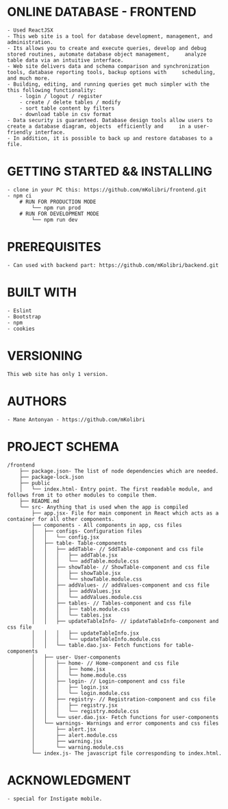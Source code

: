# ONLINE DATABASE - FRONTEND
    - Used ReactJSX
    - This web site is a tool for database development, management, and administration.
    - Its allows you to create and execute queries, develop and debug stored routines, automate database object management,     analyze table data via an intuitive interface.
    - Web site delivers data and schema comparison and synchronization tools, database reporting tools, backup options with     scheduling, and much more.
    - Building, editing, and running queries get much simpler with the this following functionality:
        - login / logout / register
        - create / delete tables / modify
        - sort table content by filters
        - download table in csv format
    - Data security is guaranteed. Database design tools allow users to create a database diagram, objects  efficiently and     in a user-friendly interface.
    - In addition, it is possible to back up and restore databases to a file.

# GETTING STARTED && INSTALLING
    - clone in your PC this: https://github.com/mKolibri/frontend.git
    - npm ci
        # RUN FOR PRODUCTION MODE
            └── npm run prod
        # RUN FOR DEVELOPMENT MODE
            └── npm run dev


# PREREQUISITES
    - Can used with backend part: https://github.com/mKolibri/backend.git

# BUILT WITH
    - Eslint
    - Bootstrap
    - npm
    - cookies

# VERSIONING
    This web site has only 1 version.

# AUTHORS
    - Mane Antonyan - https://github.com/mKolibri

# PROJECT SCHEMA
    /frontend
        ├── package.json- The list of node dependencies which are needed.
        ├── package-lock.json
        ├── public
        │   └── index.html- Entry point. The first readable module, and follows from it to other modules to compile them.
        ├── README.md
        └── src- Anything that is used when the app is compiled
            ├── app.jsx- File for main component in React which acts as a container for all other components.
            ├── components - All components in app, css files
            │   ├── configs- Configuration files
            │   │   └── config.jsx
            │   ├── table- Table-components
            │   │   ├── addTable- // SddTable-component and css file
            │   │   │   ├── addTable.jsx
            │   │   │   └── addTable.module.css
            │   │   ├── showTable- // ShowTable-component and css file
            │   │   │   ├── showTable.jsx
            │   │   │   └── showTable.module.css
            │   │   ├── addValues- // addValues-component and css file
            │   │   │   ├── addValues.jsx
            │   │   │   └── addValues.module.css
            │   │   ├── tables- // Tables-component and css file
            │   │   │   ├── table.module.css
            │   │   │   └── tables.jsx
            │   │   ├── updateTableInfo- // ipdateTableInfo-component and css file
            │   │   │   ├── updateTableInfo.jsx
            │   │   │   └── updateTableInfo.module.css
            │   │   └── table.dao.jsx- Fetch functions for table-components
            │   ├── user- User-components
            │   │   ├── home- // Home-component and css file
            │   │   │   ├── home.jsx
            │   │   │   └── home.module.css
            │   │   ├── login- // Login-component and css file
            │   │   │   ├── login.jsx
            │   │   │   └── login.module.css
            │   │   ├── registry- // Registration-component and css file
            │   │   │   ├── registry.jsx
            │   │   │   └── registry.module.css
            │   │   └── user.dao.jsx- Fetch functions for user-components
            │   └── warnings- Warnings and error components and css files
            │       ├── alert.jsx
            │       ├── alert.module.css
            │       ├── warning.jsx
            │       └── warning.module.css
            └── index.js- The javascript file corresponding to index.html.

# ACKNOWLEDGMENT
    - special for Instigate mobile.